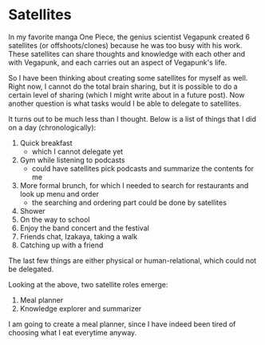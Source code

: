 # Satellites

In my favorite manga One Piece, the genius scientist Vegapunk created 6
satellites (or offshoots/clones) because he was too busy with his work. These
satellites can share thoughts and knowledge with each other and with Vegapunk, and each
carries out an aspect of Vegapunk's life.

So I have been thinking about creating some satellites for myself as well. Right
now, I cannot do the total brain sharing, but it is possible to do a certain
level of sharing (which I might write about in a future post). Now another question is what
tasks would I be able to delegate to satellites.

It turns out to be much less than I thought. Below is a list of things that I
did on a day (chronologically):

1. Quick breakfast
   - which I cannot delegate yet
2. Gym while listening to podcasts
   - could have satellites pick podcasts and summarize the contents for me
3. More formal brunch, for which I needed to search for restaurants and look
   up menu and order
   - the searching and ordering part could be done by satellites
4. Shower
5. On the way to school
6. Enjoy the band concert and the festival
7. Friends chat, Izakaya, taking a walk
8. Catching up with a friend

The last few things are either physical or human-relational, which could not be
delegated.

Looking at the above, two satellite roles emerge:

1. Meal planner
2. Knowledge explorer and summarizer

I am going to create a meal planner, since I have indeed been tired of choosing
what I eat everytime anyway.
